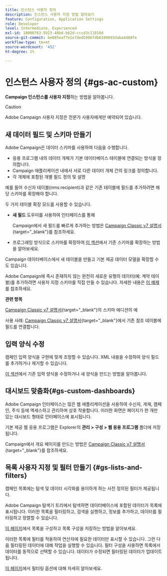 ```yaml
---
title: 인스턴스 사용자 정의
description: 인스턴스 사용자 지정 방법 알아보기
feature: Configuration, Application Settings
role: Developer
level: Intermediate, Experienced
exl-id: 18000763-5923-48bd-b62d-cccd3c11016d
source-git-commit: be085eaf7e1e7ded5986fdb6100045daba4d88fe
workflow-type: tm+mt
source-wordcount: '452'
ht-degree: 1%

---
```


# 인스턴스 사용자 정의 {#gs-ac-custom}

**Campaign 인스턴스를 사용자 지정**&#x200B;하는 방법을 알아봅니다.

>[!CAUTION]
>
>Adobe Campaign 사용자 지정은 전문가 사용자에게만 예약되어 있습니다.

## 새 데이터 필드 및 스키마 만들기

Adobe Campaign은 데이터 스키마를 사용하여 다음을 수행합니다.

* 응용 프로그램 내의 데이터 개체가 기본 데이터베이스 테이블에 연결되는 방식을 정의합니다.
* Campaign 애플리케이션 내에서 서로 다른 데이터 개체 간의 링크를 정의합니다.
* 각 개체에 포함된 개별 필드 정의 및 설명

예를 들어 수신자 테이블(nms:recipient)과 같은 기존 테이블에 필드를 추가하려면 해당 스키마를 확장해야 합니다.

두 가지 테이블 확장 모드를 사용할 수 있습니다.

* **새 필드** 도우미를 사용하여 인터페이스를 통해

  Campaign에서 새 필드를 빠르게 추가하는 방법은 [Campaign Classic v7 설명서](https://experienceleague.adobe.com/docs/campaign-classic/using/configuring-campaign-classic/editing-schemas/new-field-wizard.html?lang=ko#configuring-campaign-classic){target="_blank"}를 참조하세요.

* 프로그래밍 방식으로 스키마를 확장하여 [이 섹션](../dev/extend-schema.md)에서 기존 스키마를 확장하는 방법을 알아보세요.

Campaign 데이터베이스에서 새 테이블을 만들고 기본 제공 데이터 모델을 확장할 수도 있습니다.

Adobe Campaign에 즉시 존재하지 않는 완전히 새로운 유형의 데이터(예: 계약 테이블)를 추가하려면 사용자 지정 스키마를 직접 만들 수 있습니다. 자세한 내용은 [이 예제](../dev/create-schema.md#example--creating-a-contract-table)를 참조하세요.

**관련 항목**

[Campaign Classic v7 설명서](https://experienceleague.adobe.com/docs/campaign-classic/using/configuring-campaign-classic/editing-schemas/examples-of-schemas-edition.html?lang=ko#configuring-campaign-classic){target="_blank"}의 스키마 에디션의 예

사용 사례: [Campaign Classic v7 설명서](https://experienceleague.adobe.com/docs/campaign-classic/using/configuring-campaign-classic/editing-schemas/examples-of-schemas-edition.html?lang=ko#uc-link){target="_blank"}에서 기존 참조 테이블에 필드를 연결합니다.


## 입력 양식 수정

캠페인 입력 양식을 구현에 맞게 조정할 수 있습니다. XML 내용을 수정하여 양식 필드를 추가하거나 제거할 수 있습니다.

[이 섹션](../dev/forms.md)에서 기존 입력 양식을 수정하거나 새 양식을 만드는 방법을 알아봅니다.

## 대시보드 맞춤화{#gs-custom-dashboards}

Adobe Campaign 인터페이스는 많은 웹 애플리케이션을 사용하여 수신자, 게재, 캠페인, 주식 등에 액세스하고 관리하며 상호 작용합니다. 이러한 화면은 페이지가 한 개만 있는 대시보드 형태로 인터페이스에 표시됩니다.

기본 제공 웹 응용 프로그램은 Explorer의 **관리 > 구성 > 웹 응용 프로그램** 폴더에 저장됩니다.

Campaign에서 개요 페이지를 만드는 방법은 [Campaign Classic v7 설명서](https://experienceleague.adobe.com/docs/campaign-classic/using/designing-content/web-applications/use-cases--creating-overviews.html?lang=ko#creating-a-single-page-web-application){target="_blank"}를 참조하세요.


## 목록 사용자 지정 및 필터 만들기 {#gs-lists-and-filters}

캠페인 목록에는 탐색 및 데이터 시각화를 용이하게 하는 사전 정의된 필터가 제공됩니다.

Adobe Campaign 탐색기 트리에서 탐색하면 데이터베이스에 포함된 데이터가 목록에 표시됩니다. 이러한 목록을 필터링하고, 검색을 실행하고, 정보를 추가하고, 데이터를 필터링하고 정렬할 수 있습니다.

[이 페이지](../start/campaign-ui.md)에서 목록을 구성하고 목록 구성을 저장하는 방법을 알아보세요.

이러한 목록에 필터를 적용하여 연산자에 필요한 데이터만 표시할 수 있습니다. 그런 다음 필터링된 데이터에 대해 작업을 실행할 수 있습니다. 필터 구성을 사용하면 목록에서 데이터를 동적으로 선택할 수 있습니다. 데이터가 수정되면 필터링된 데이터가 업데이트됩니다.

[이 페이지](../audiences/create-filters.md)에서 필터링 옵션에 대해 자세히 알아보세요.
